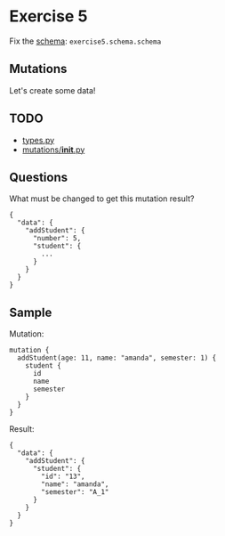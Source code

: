 # Exercise 5

Fix the [schema](https://github.com/Speedy1991/graphql_workshop/blob/master/graphql_workshop/settings.py#L55): `exercise5.schema.schema`

## Mutations

Let's create some data!


## TODO

- [types.py](https://github.com/Speedy1991/graphql_workshop/blob/master/exercise5/schema/types.py)
- [mutations/__init__.py](https://github.com/Speedy1991/graphql_workshop/blob/master/exercise5/schema/mutations/__init__.py)

## Questions
What must be changed to get this mutation result?

```
{
  "data": {
    "addStudent": {
      "number": 5,
      "student": {
        ...
      }
    }
  }
}
```

## Sample

Mutation:
```
mutation {
  addStudent(age: 11, name: "amanda", semester: 1) {
    student {
      id
      name
      semester
    }
  }
}

```

Result:

```
{
  "data": {
    "addStudent": {
      "student": {
        "id": "13",
        "name": "amanda",
        "semester": "A_1"
      }
    }
  }
}
```